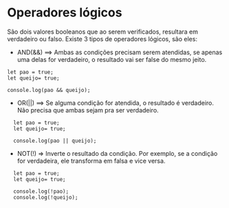 # Operadores lógicos

São dois valores booleanos que ao serem verificados, resultara em verdadeiro ou falso. Existe 3 tipos de operadores lógicos, são eles:

* AND(&&) ==> Ambas as condições precisam serem atendidas, se apenas uma delas for verdadeiro, o resultado vai ser false do mesmo jeito.

```Js
let pao = true;
let queijo= true; 

console.log(pao && queijo);
```

* OR(||) ==> Se alguma condição for atendida, o resultado é verdadeiro. Não precisa que ambas sejam pra ser verdadeiro.

```Js
  let pao = true;
  let queijo= true; 

  console.log(pao || queijo);
```

* NOT(!) => Inverte o resultado da condição. Por exemplo, se a condição for verdadeira, ele transforma em falsa e vice versa.

```Js
  let pao = true;
  let queijo= true; 
  
  console.log(!pao);
  console.log(!queijo);
```
